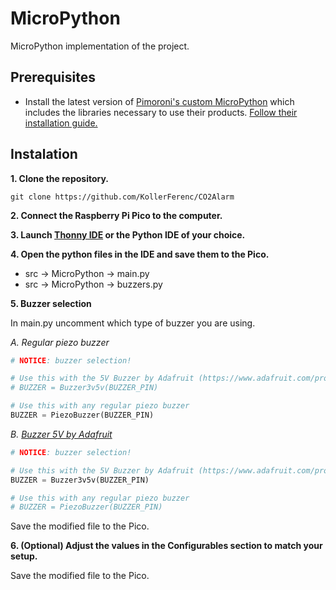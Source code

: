 # MicroPython

MicroPython implementation of the project.

## Prerequisites

- Install the latest version of [Pimoroni's custom MicroPython](https://github.com/pimoroni/pimoroni-pico) which includes the libraries necessary to use their products. [Follow their installation guide.](https://github.com/pimoroni/pimoroni-pico/blob/main/setting-up-micropython.md)

## Instalation

**1. Clone the repository.**

``` shell
git clone https://github.com/KollerFerenc/CO2Alarm
```

**2. Connect the Raspberry Pi Pico to the computer.**

**3. Launch [Thonny IDE](https://thonny.org/) or the Python IDE of your choice.**

**4. Open the python files in the IDE and save them to the Pico.**
   - src -> MicroPython -> main.py
   - src -> MicroPython -> buzzers.py

**5. Buzzer selection**

In main.py uncomment which type of buzzer you are using.

*A. Regular piezo buzzer*

```python
# NOTICE: buzzer selection!

# Use this with the 5V Buzzer by Adafruit (https://www.adafruit.com/product/1536)
# BUZZER = Buzzer3v5v(BUZZER_PIN)

# Use this with any regular piezo buzzer
BUZZER = PiezoBuzzer(BUZZER_PIN)
```

*B. [Buzzer 5V by Adafruit](https://www.adafruit.com/product/1536)*

```python
# NOTICE: buzzer selection!

# Use this with the 5V Buzzer by Adafruit (https://www.adafruit.com/product/1536)
BUZZER = Buzzer3v5v(BUZZER_PIN)

# Use this with any regular piezo buzzer
# BUZZER = PiezoBuzzer(BUZZER_PIN)
```

Save the modified file to the Pico.

**6. (Optional) Adjust the values in the Configurables section to match your setup.**

Save the modified file to the Pico.